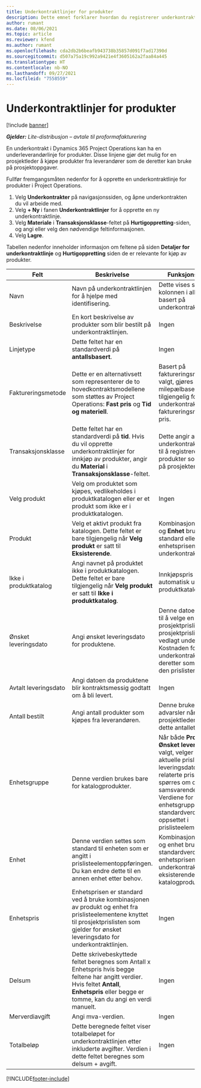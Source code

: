 ```yaml
---
title: Underkontraktlinjer for produkter
description: Dette emnet forklarer hvordan du registrerer underkontraktlinjer for produkter og bruker de forskjellige feltene til å registrere produktkjøp fra leverandører.
author: rumant
ms.date: 08/06/2021
ms.topic: article
ms.reviewer: kfend
ms.author: rumant
ms.openlocfilehash: cda2db2b6beafb943738b35857d091f7ad17390d
ms.sourcegitcommit: d507a75a19c992a9421e4f3605162a2faa84a445
ms.translationtype: HT
ms.contentlocale: nb-NO
ms.lasthandoff: 09/27/2021
ms.locfileid: "7558559"
---
```

# <a name="subcontract-lines-for-products"></a>Underkontraktlinjer for produkter

[!include [banner](../../includes/dataverse-preview.md)]

_**Gjelder:** Lite-distribusjon – avtale til proformafakturering_

En underkontrakt i Dynamics 365 Project Operations kan ha en underleverandørlinje for produkter. Disse linjene gjør det mulig for en prosjektleder å kjøpe produkter fra leverandører som de deretter kan bruke på prosjektoppgaver.

Fullfør fremgangsmåten nedenfor for å opprette en underkontraktlinje for produkter i Project Operations.

1. Velg **Underkontrakter** på navigasjonssiden, og åpne underkontrakten du vil arbeide med. 
2. Velg **+ Ny** i fanen **Underkontraktlinjer** for å opprette en ny underkontraktlinje.
3. Velg **Materiale** i **Transaksjonsklasse**-feltet på **Hurtigoppretting**-siden, og angi eller velg den nødvendige feltinformasjonen. 
4. Velg **Lagre**.

Tabellen nedenfor inneholder informasjon om feltene på siden **Detaljer for underkontraktlinje** og **Hurtigoppretting** siden de er relevante for kjøp av produkter.

| Felt | Beskrivelse | Funksjonsinnvirkning|
| ----- | ----------- | ----------- |
| Navn | Navn på underkontraktlinjen for å hjelpe med identifisering. |Dette vises som den første kolonnen i alle oppslag basert på underkontraktlinjer.
| Beskrivelse | En kort beskrivelse av produkter som blir bestilt på underkontraktlinjen. | Ingen |
| Linjetype | Dette feltet har en standardverdi på **antallsbasert**. |Ingen |
| Faktureringsmetode | Dette er en alternativsett som representerer de to hovedkontraktsmodellene som støttes av Project Operations: **Fast pris** og **Tid og materiell**. | Basert på faktureringsmetoden som er valgt, gjøres en milepælbasert fakturaplan tilgjengelig for underkontraktslinjer med faktureringsmetoden Fast pris. |
| Transaksjonsklasse |Dette feltet har en standardverdi på **tid**. Hvis du vil opprette underkontraktlinjer for innkjøp av produkter, angir du **Material** i **Transaksjonsklasse**-feltet.  | Dette angir at underkontraktlinjen brukes til å registrere kjøp av produkter som skal brukes på prosjekter. |
| Velg produkt | Velg om produktet som kjøpes, vedlikeholdes i produktkatalogen eller er et produkt som ikke er i produktkatalogen. |Ingen |
| Produkt | Velg et aktivt produkt fra katalogen. Dette feltet er bare tilgjengelig når **Velg produkt** er satt til **Eksisterende**. |Kombinasjonen av **Produkt** og **Enhet** brukes som standard eller beregnet for enhetsprisen for underkontraktslinjen.
| Ikke i produktkatalog | Angi navnet på produktet ikke i produktkatalogen. Dette feltet er bare tilgjengelig når **Velg produkt** er satt til **Ikke i produktkatalog**.  |Innkjøpspris fylles ikke automatisk ut for produkter i produktkatalogen.|
| Ønsket leveringsdato | Angi ønsket leveringsdato for produktene.| Denne datoen brukes også til å velge en prosjektprisliste fra prosjektprislistene som er vedlagt underkontrakten. Kostnaden for produktet på underkontraktlinjen brukes deretter som standard fra den prislisten. |
| Avtalt leveringsdato | Angi datoen da produktene blir kontraktsmessig godtatt om å bli levert.  |Ingen|
| Antall bestilt | Angi antall produkter som kjøpes fra leverandøren.| Denne brukes til å vise advarsler når en prosjektleder overtrekker fra dette antallet.|
| Enhetsgruppe | Denne verdien brukes bare for katalogprodukter. |Når både **Produkt** og **Ønsket leveringsdato** er valgt, velger systemet den aktuelle prislisten basert på leveringsdatoen. De relaterte prislisteelementene spørres om det samsvarende produktet. Verdiene for enhet og enhetsgruppe er standardverdier fra oppsettet i prislisteelementoppføringen. |
| Enhet | Denne verdien settes som standard til enheten som er angitt i prislisteelementoppføringen. Du kan endre dette til en annen enhet etter behov.| Kombinasjonen av produkt og enhet brukes som standardverdi for enhetsprisen på underkontraktlinjen for eksisterende katalogprodukter. |
| Enhetspris | Enhetsprisen er standard ved å bruke kombinasjonen av produkt og enhet fra prislisteelementene knyttet til prosjektprislisten som gjelder for ønsket leveringsdato for underkontraktlinjen.  |Ingen |
| Delsum | Dette skrivebeskyttede feltet beregnes som Antall x Enhetspris hvis begge feltene har angitt verdier. Hvis feltet **Antall**, **Enhetspris** eller begge er tomme, kan du angi en verdi manuelt.  |Ingen |
| Merverdiavgift | Angi mva-verdien. |Ingen |
| Totalbeløp | Dette beregnede feltet viser totalbeløpet for underkontraktlinjen etter inkluderte avgifter. Verdien i dette feltet beregnes som delsum + avgift. |Ingen |


[!INCLUDE[footer-include](../../includes/footer-banner.md)]
